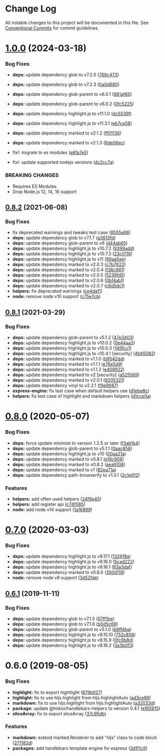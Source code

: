 # Change Log

All notable changes to this project will be documented in this file.
See [Conventional Commits](https://conventionalcommits.org) for commit guidelines.

# [1.0.0](https://github.com/hidoo/handlebars-lib/compare/v0.8.2...v1.0.0) (2024-03-18)

### Bug Fixes

* **deps:** update dependency glob to v7.2.0 ([769c473](https://github.com/hidoo/handlebars-lib/commit/769c4739c8ecf99b7a056f747b9a2ecff7a189f0))
* **deps:** update dependency glob to v7.2.3 ([0a0d680](https://github.com/hidoo/handlebars-lib/commit/0a0d6809160909ce4e7d70c8892dd010a2958774))
* **deps:** update dependency glob-parent to v6.0.1 ([881af65](https://github.com/hidoo/handlebars-lib/commit/881af6564acdf41703bb633c9f69eaafd62312d4))
* **deps:** update dependency glob-parent to v6.0.2 ([0fc5225](https://github.com/hidoo/handlebars-lib/commit/0fc52254707c16efd98b537134a7c9563838d47c))
* **deps:** update dependency highlight.js to v11.1.0 ([dc5539f](https://github.com/hidoo/handlebars-lib/commit/dc5539f3fd903fea75776d7c296c1fcba6b71ec4))
* **deps:** update dependency highlight.js to v11.3.1 ([eb7ce58](https://github.com/hidoo/handlebars-lib/commit/eb7ce583e918640c270714f63693a2045a51f33e))
* **deps:** update dependency marked to v2.1.2 ([ff01136](https://github.com/hidoo/handlebars-lib/commit/ff01136f71589cb71efb5b8bcb61f22acb3b73ba))
* **deps:** update dependency marked to v2.1.3 ([9de06ec](https://github.com/hidoo/handlebars-lib/commit/9de06ecb45e5daeddbcf0709235807fd50334267))

* fix!: migrate to es modules ([e6fa7e5](https://github.com/hidoo/handlebars-lib/commit/e6fa7e511d6bf0a98e60f6ee2baf8cd9e774eb29))
* fix!: update supported nodejs versions ([dc2cc7a](https://github.com/hidoo/handlebars-lib/commit/dc2cc7afaf680d6480822c00e93a340a1b912598))

### BREAKING CHANGES

* Requires ES Modules.
* Drop Node.js 12, 14, 16 support

## [0.8.2](https://github.com/hidoo/handlebars-lib/compare/v0.8.1...v0.8.2) (2021-06-08)

### Bug Fixes

* fix deprecated warnings and tweaks test case ([8555a88](https://github.com/hidoo/handlebars-lib/commit/8555a889ab377f95afd60fca093459cfe367b8b2))
* **deps:** update dependency glob to v7.1.7 ([a3613fd](https://github.com/hidoo/handlebars-lib/commit/a3613fd9b14d308043fed3cdb3205db7083fcaba))
* **deps:** update dependency glob-parent to v6 ([d44ab65](https://github.com/hidoo/handlebars-lib/commit/d44ab65793e21bab236f5035ab21860f4b7f9e43))
* **deps:** update dependency highlight.js to v10.7.2 ([9399add](https://github.com/hidoo/handlebars-lib/commit/9399add5de932faff0910cd552f655745306080d))
* **deps:** update dependency highlight.js to v10.7.3 ([23c0116](https://github.com/hidoo/handlebars-lib/commit/23c0116619e89d66e7783b92266a6754a8cdf4f8))
* **deps:** update dependency highlight.js to v11 ([89aa0ae](https://github.com/hidoo/handlebars-lib/commit/89aa0aecfeac042842b29420f60f72f3bda9f2aa))
* **deps:** update dependency marked to v2.0.3 ([c7b7622](https://github.com/hidoo/handlebars-lib/commit/c7b7622bae5e79fee18b47a2b59ceed9cc6a197e))
* **deps:** update dependency marked to v2.0.4 ([f36c881](https://github.com/hidoo/handlebars-lib/commit/f36c881a234d487fe41d3b95c3e6a8345e3ce229))
* **deps:** update dependency marked to v2.0.5 ([5239fd5](https://github.com/hidoo/handlebars-lib/commit/5239fd5b346832e3a6b7155d43c70053fed899d9))
* **deps:** update dependency marked to v2.0.6 ([0bf4ab1](https://github.com/hidoo/handlebars-lib/commit/0bf4ab13454868acba32eb466b867f2e0f1992e7))
* **deps:** update dependency marked to v2.0.7 ([c6d5dc1](https://github.com/hidoo/handlebars-lib/commit/c6d5dc14456e4c84072b1adad109e04cf82a223e))
* **helpers:** fix deprecated warnings ([ce4daf1](https://github.com/hidoo/handlebars-lib/commit/ce4daf173aaa28a44484f30586ff8557f50a52c2))
* **node:** remove node v10 support ([c75e7cb](https://github.com/hidoo/handlebars-lib/commit/c75e7cb56f5eaba844f51f2680835c99b23ead8c))

## [0.8.1](https://github.com/hidoo/handlebars-lib/compare/v0.8.0...v0.8.1) (2021-03-29)

### Bug Fixes

* **deps:** update dependency glob-parent to v5.1.2 ([47e3403](https://github.com/hidoo/handlebars-lib/commit/47e3403d01f70b52ccaea04b96a51818df6d69a4))
* **deps:** update dependency highlight.js to v10.0.2 ([0e44aa3](https://github.com/hidoo/handlebars-lib/commit/0e44aa3854ff81588164053788bad341cf404e81))
* **deps:** update dependency highlight.js to v10.0.3 ([145fcc1](https://github.com/hidoo/handlebars-lib/commit/145fcc134393ed7f78aa939f152cc36e9f3f929c))
* **deps:** update dependency highlight.js to v10.4.1 [security] ([4b65082](https://github.com/hidoo/handlebars-lib/commit/4b65082a04ff19f07ae127557fb8b0bfc541e88a))
* **deps:** update dependency marked to v1.1.0 ([b9542dd](https://github.com/hidoo/handlebars-lib/commit/b9542ddefefb2928a8debbfbd1e7bb4346e96661))
* **deps:** update dependency marked to v1.1.1 ([e76e5d9](https://github.com/hidoo/handlebars-lib/commit/e76e5d9dbb9f37084ddd72a1c65727c993861b59))
* **deps:** update dependency marked to v1.1.2 ([e408922](https://github.com/hidoo/handlebars-lib/commit/e4089226c17a1be1c22585f02208079e3517162c))
* **deps:** update dependency marked to v2 [security] ([a525569](https://github.com/hidoo/handlebars-lib/commit/a525569bcf70ff9102b17a58f0de97273d9ffb3b))
* **deps:** update dependency marked to v2.0.1 ([9205321](https://github.com/hidoo/handlebars-lib/commit/92053218b2672c684dadbd5b01dd2aa31d0666d8))
* **deps:** update dependency vinyl to v2.2.1 ([f9e9687](https://github.com/hidoo/handlebars-lib/commit/f9e9687435bcb4b9b5c868f130fcdf8852082295))
* **express-engine:** fix test case when default helpers use ([d1ebe8c](https://github.com/hidoo/handlebars-lib/commit/d1ebe8c3b1a1bb07dabcab471ff0e9dcd2606a8b))
* **helpers:** fix test case of highlight and markdown helpers ([d1cce0a](https://github.com/hidoo/handlebars-lib/commit/d1cce0a3fee5930153c712db77a2c579f1de7eff))

# [0.8.0](https://github.com/hidoo/handlebars-lib/compare/v0.7.0...v0.8.0) (2020-05-07)

### Bug Fixes

* **deps:** force update minimist to version 1.2.5 or later ([f3ab1b4](https://github.com/hidoo/handlebars-lib/commit/f3ab1b497e8abb995abc340d62a47b2f5e129c1e))
* **deps:** update dependency glob-parent to v5.1.1 ([0aac858](https://github.com/hidoo/handlebars-lib/commit/0aac858558bbee72acee5c3c1041baf70bb10896))
* **deps:** update dependency highlight.js to v10 ([00aa21a](https://github.com/hidoo/handlebars-lib/commit/00aa21abb32483b7335edbcc4d997772f1a05c53))
* **deps:** update dependency marked to v0.8.1 ([e19c906](https://github.com/hidoo/handlebars-lib/commit/e19c90642fd63cdd50d846b442019b0652e78d0f))
* **deps:** update dependency marked to v0.8.2 ([aea9108](https://github.com/hidoo/handlebars-lib/commit/aea91084b9596b0687e74c10a16d8913fd1c061e))
* **deps:** update dependency marked to v1 ([82ea71a](https://github.com/hidoo/handlebars-lib/commit/82ea71a27e3e26b600cdeae28035ec46175e4075))
* **deps:** update dependency path-browserify to v1.0.1 ([2c1e912](https://github.com/hidoo/handlebars-lib/commit/2c1e9125bbd3d3e439841dc8b8246226864c48b4))

### Features

* **helpers:** add often used helpers ([24f9e45](https://github.com/hidoo/handlebars-lib/commit/24f9e45fb77f31427f6e43cb99462bd1aedbf608))
* **helpers:** add register api ([c74f085](https://github.com/hidoo/handlebars-lib/commit/c74f085f26b60629e04a7de543d374db72e63d58))
* **node:** add node v14 support ([1a16899](https://github.com/hidoo/handlebars-lib/commit/1a16899bc02ba7d1655aa39a5506cb3ac611ca6b))

# [0.7.0](https://github.com/hidoo/handlebars-lib/compare/v0.6.1...v0.7.0) (2020-03-03)

### Bug Fixes

* **deps:** update dependency highlight.js to v9.17.1 ([132919a](https://github.com/hidoo/handlebars-lib/commit/132919ac9a41b6b185c55fa21c848fe2309b528c))
* **deps:** update dependency highlight.js to v9.18.0 ([5cad222](https://github.com/hidoo/handlebars-lib/commit/5cad22200f9f9ec7e690e9bc41ef313dba3e5a85))
* **deps:** update dependency highlight.js to v9.18.1 ([83a3daf](https://github.com/hidoo/handlebars-lib/commit/83a3dafc336930b1d95b8383324d354f46d883da))
* **deps:** update dependency marked to v0.8.0 ([350d119](https://github.com/hidoo/handlebars-lib/commit/350d11941987d4290d7588344f92ca850ccd3e04))
* **node:** remove node v8 support ([3d52fde](https://github.com/hidoo/handlebars-lib/commit/3d52fde59fad4484146fe923597bd2106c89f4cd))

## [0.6.1](https://github.com/hidoo/handlebars-lib/compare/v0.6.0...v0.6.1) (2019-11-11)

### Bug Fixes

* **deps:** update dependency glob to v7.1.5 ([07ff1be](https://github.com/hidoo/handlebars-lib/commit/07ff1be))
* **deps:** update dependency glob to v7.1.6 ([b0d5c69](https://github.com/hidoo/handlebars-lib/commit/b0d5c69))
* **deps:** update dependency glob-parent to v5.1.0 ([b8ff4ba](https://github.com/hidoo/handlebars-lib/commit/b8ff4ba))
* **deps:** update dependency highlight.js to v9.15.10 ([752c858](https://github.com/hidoo/handlebars-lib/commit/752c858))
* **deps:** update dependency highlight.js to v9.15.9 ([0fc9b8d](https://github.com/hidoo/handlebars-lib/commit/0fc9b8d))
* **deps:** update dependency highlight.js to v9.16.2 ([3a3b0f3](https://github.com/hidoo/handlebars-lib/commit/3a3b0f3))

# 0.6.0 (2019-08-05)

### Bug Fixes

* **highlight:** fix to export hightlight ([879b027](https://github.com/hidoo/handlebars-lib/commit/879b027))
* **highlight:** fix to use hljs.highlight from hljs.highlightAuto ([ad3ce86](https://github.com/hidoo/handlebars-lib/commit/ad3ce86))
* **markdown:** fix to use hljs.highlight from hljs.highlightAuto ([a32033d](https://github.com/hidoo/handlebars-lib/commit/a32033d))
* **package:** update @hidoo/handlebars-helpers to version 0.4.1 ([e165915](https://github.com/hidoo/handlebars-lib/commit/e165915))
* **sliceArray:** fix to export sliceArray ([37c95db](https://github.com/hidoo/handlebars-lib/commit/37c95db))

### Features

* **markdown:** extend marked.Renderer to add "hljs" class to code block ([271182d](https://github.com/hidoo/handlebars-lib/commit/271182d))
* **packages:** add handlebars template engine for express ([3d1f1c9](https://github.com/hidoo/handlebars-lib/commit/3d1f1c9))
